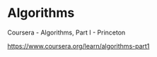 # Algorithms

Coursera - Algorithms, Part I - Princeton

https://www.coursera.org/learn/algorithms-part1
